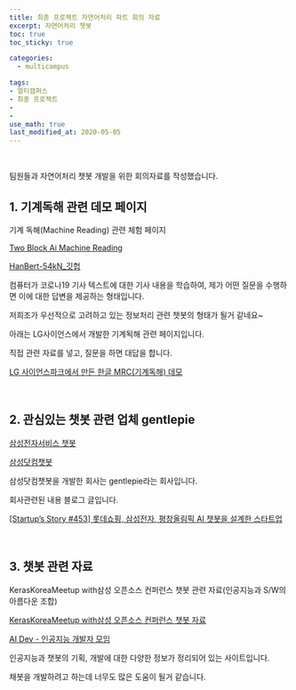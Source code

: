 ```yaml
---
title: 최종 프로젝트 자연어처리 파트 회의 자료
excerpt: 자연어처리 챗봇
toc: true
toc_sticky: true

categories:
  - multicampus

tags:
- 멀티캠퍼스
- 최종 프로젝트
- 
- 
use_math: true
last_modified_at: 2020-05-05
---
```


<br>

팀원들과 자연어처리 챗봇 개발을 위한 회의자료를 작성했습니다. 



## 1. 기계독해 관련 데모 페이지

기계 독해(Machine Reading) 관련 체험 페이지

[Two Block Ai Machine Reading](http://122.32.43.13:9999/qna)

[HanBert-54kN_깃헙](https://github.com/tbai2019/HanBert-54k-N)

컴퓨터가 코로나19 기사 텍스트에 대한 기사 내용을 학습하여, 제가 어떤 질문을 수행하면 이에 대한 답변을 제공하는 형태입니다. 

저희조가 우선적으로 고려하고 있는 정보처리 관련 챗봇의 형태가 될거 같네요~

아래는 LG사이언스에서 개발한 기계됙해 관련 페이지입니다. 

직접 관련 자료를 넣고, 질문을 하면 대답을 합니다.

[LG 사이언스파크에서 만든 한글 MRC(기계독해) 데모](http://35.226.109.43:8000/)



<br>

## 2. 관심있는 챗봇 관련 업체 gentlepie 

[삼성전자서비스 챗봇]( https://www.samsungsvc.co.kr/new_erms/talk/v2/jsp/view/chatWindow.jsp)

[삼성닷컴챗봇](https://www.samsung.com/sec/chatbot/#/)

삼성닷컴챗봇을 개발한 회사는 gentlepie라는 회사입니다. 

회사관련된 내용 블로그 글입니다.

[[Startup’s Story #453] 롯데쇼핑, 삼성전자, 평창올림픽 AI 챗봇을 설계한 스타트업](https://platum.kr/archives/134899)



<br>

## 3. 챗봇 관련 자료

KerasKoreaMeetup with삼성 오픈소스 컨퍼런스 챗봇 관련 자료(인공지능과 S/W의 아름다운 조합)

[KerasKoreaMeetup with삼성 오픈소스 컨퍼런스 챗봇 자료](https://www.soscon.net/content/data/commu/1_Day1_1430.pdf)



[AI Dev - 인공지능 개발자 모임](http://aidev.co.kr/latest)

인공지능과 챗봇의 기획, 개발에 대한 다양한 정보가 정리되어 있는 사이트입니다. 

채봇을 개발하려고 하는데 너무도 많은 도움이 될거 같습니다. 